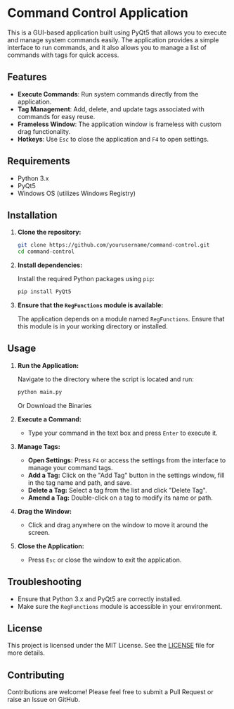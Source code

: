 # Command Control Application

This is a GUI-based application built using PyQt5 that allows you to execute and manage system commands easily. The application provides a simple interface to run commands, and it also allows you to manage a list of commands with tags for quick access.

## Features

- **Execute Commands**: Run system commands directly from the application.
- **Tag Management**: Add, delete, and update tags associated with commands for easy reuse.
- **Frameless Window**: The application window is frameless with custom drag functionality.
- **Hotkeys**: Use `Esc` to close the application and `F4` to open settings.

## Requirements

- Python 3.x
- PyQt5
- Windows OS (utilizes Windows Registry)

## Installation

1. **Clone the repository:**

   ```bash
   git clone https://github.com/yourusername/command-control.git
   cd command-control
   ```

2. **Install dependencies:**

   Install the required Python packages using `pip`:

   ```bash
   pip install PyQt5
   ```

3. **Ensure that the `RegFunctions` module is available:**

   The application depends on a module named `RegFunctions`. Ensure that this module is in your working directory or installed.

## Usage

1. **Run the Application:**

   Navigate to the directory where the script is located and run:

   ```bash
   python main.py
   ```
   Or Download the Binaries
   
3. **Execute a Command:**

   - Type your command in the text box and press `Enter` to execute it.

4. **Manage Tags:**

   - **Open Settings:** Press `F4` or access the settings from the interface to manage your command tags.
   - **Add a Tag:** Click on the "Add Tag" button in the settings window, fill in the tag name and path, and save.
   - **Delete a Tag:** Select a tag from the list and click "Delete Tag".
   - **Amend a Tag:** Double-click on a tag to modify its name or path.

5. **Drag the Window:**

   - Click and drag anywhere on the window to move it around the screen.

6. **Close the Application:**

   - Press `Esc` or close the window to exit the application.


## Troubleshooting

- Ensure that Python 3.x and PyQt5 are correctly installed.
- Make sure the `RegFunctions` module is accessible in your environment.

## License

This project is licensed under the MIT License. See the [LICENSE](LICENSE) file for more details.

## Contributing

Contributions are welcome! Please feel free to submit a Pull Request or raise an Issue on GitHub.
